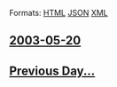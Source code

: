 
Formats: [HTML](2003/05/20/index.html)  [JSON](2003/05/20/index.json)  [XML](2003/05/20/index.xml)  

## [2003-05-20](/news/2003/05/20/index.md)

## [Previous Day...](/news/2003/05/19/index.md)


